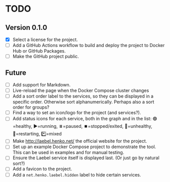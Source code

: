 # TODO

## Version 0.1.0

- [x] Select a license for the project.
- [ ] Add a GitHub Actions workflow to build and deploy the project to Docker Hub or GitHub Packages.
- [ ] Make the GitHub project public.

## Future

- [ ] Add support for Markdown.
- [ ] Live-reload the page when the Docker Compose cluster changes
- [ ] Add a sort order label to the services, so they can be displayed in a specific order. Otherwise sort alphanumerically. Perhaps also a sort order for groups?
- [ ] Find a way to set an icon/logo for the project (and services?).
- [ ] Add status icons for each service, both in the graph and in the list:
  🟢=healthy, ▶️=running, ⏸️=paused, ⏹️=stopped/exited, 🚫=unhealthy, 🔄=restarting, *️⃣=mixed
- [ ] Make http://laebel.henko.net/ the official website for the project.
- [ ] Set up an example Docker Compose project to demonstrate the tool. This can be used in examples and for manual testing.
- [ ] Ensure the Laebel service itself is displayed last. (Or just go by natural sort?)
- [ ] Add a favicon to the project.
- [ ] Add a `net.henko.laebel.hidden` label to hide certain services.
